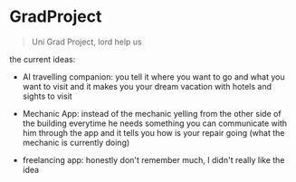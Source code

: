 # GradProject
> Uni Grad Project, lord help us

the current ideas:

- AI travelling companion: you tell it where you want to go and what you want to visit and it makes you your dream vacation with hotels and sights to visit

- Mechanic App: instead of the mechanic yelling from the other side of the building everytime he needs something you can communicate with him through the app and it tells you how is your repair going (what the mechanic is currently doing)

- freelancing app: honestly don't remember much, I didn't really like the idea

